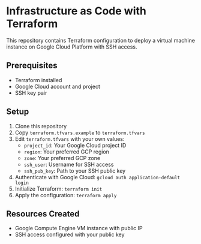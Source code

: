 # Infrastructure as Code with Terraform

This repository contains Terraform configuration to deploy a virtual machine instance on Google Cloud Platform with SSH access.

## Prerequisites

- Terraform installed
- Google Cloud account and project
- SSH key pair

## Setup

1. Clone this repository
2. Copy `terraform.tfvars.example` to `terraform.tfvars`
3. Edit `terraform.tfvars` with your own values:
   - `project_id`: Your Google Cloud project ID
   - `region`: Your preferred GCP region
   - `zone`: Your preferred GCP zone
   - `ssh_user`: Username for SSH access
   - `ssh_pub_key`: Path to your SSH public key
4. Authenticate with Google Cloud: `gcloud auth application-default login`
5. Initialize Terraform: `terraform init`
6. Apply the configuration: `terraform apply`

## Resources Created

- Google Compute Engine VM instance with public IP
- SSH access configured with your public key